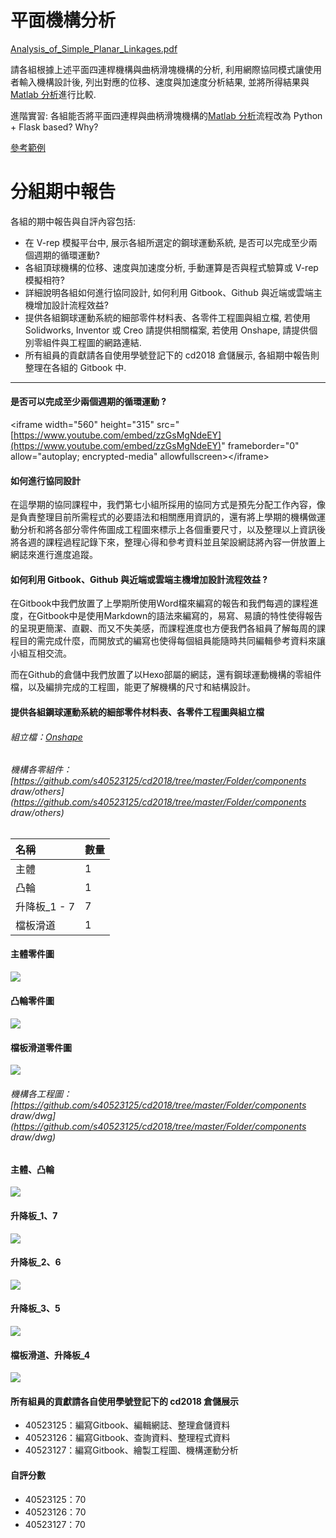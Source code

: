 # 平面機構分析

[Analysis\_of\_Simple\_Planar\_Linkages.pdf](https://github.com/mdecourse/cd2018/blob/gh-pages/pdf/Analysis_of_Simple_Planar_Linkages.pdf)

請各組根據上述平面四連桿機構與曲柄滑塊機構的分析, 利用網際協同模式讓使用者輸入機構設計後, 列出對應的位移、速度與加速度分析結果, 並將所得結果與[Matlab 分析](https://github.com/mdecourse/cd2018/blob/gh-pages/pdf/A_Matlab_Program_for_Analysis_of_Kinematics.pdf)進行比較.

進階實習: 各組能否將平面四連桿與曲柄滑塊機構的[Matlab 分析](https://github.com/mdecourse/cd2018/blob/gh-pages/pdf/A_Matlab_Program_for_Analysis_of_Kinematics.pdf)流程改為 Python + Flask based? Why?

[參考範例](https://pdfs.semanticscholar.org/6248/3d4689cd5f5502c35ed93dcd0258d86f6047.pdf)

# 分組期中報告

各組的期中報告與自評內容包括:

* 在 V-rep 模擬平台中, 展示各組所選定的鋼球運動系統, 是否可以完成至少兩個週期的循環運動?
* 各組頂球機構的位移、速度與加速度分析, 手動運算是否與程式驗算或 V-rep 模擬相符?
* 詳細說明各組如何進行協同設計, 如何利用 Gitbook、Github 與近端或雲端主機增加設計流程效益?
* 提供各組鋼球運動系統的細部零件材料表、各零件工程圖與組立檔, 若使用 Solidworks, Inventor 或 Creo 請提供相關檔案, 若使用 Onshape, 請提供個別零組件與工程圖的網路連結.
* 所有組員的貢獻請各自使用學號登記下的 cd2018 倉儲展示, 各組期中報告則整理在各組的 Gitbook 中.

---

#### 是否可以完成至少兩個週期的循環運動 ?

&lt;iframe width="560" height="315" src="[https://www.youtube.com/embed/zzGsMgNdeEY](https://www.youtube.com/embed/zzGsMgNdeEY)" frameborder="0" allow="autoplay; encrypted-media" allowfullscreen&gt;&lt;/iframe&gt;

#### 如何進行協同設計

在這學期的協同課程中，我們第七小組所採用的協同方式是預先分配工作內容，像是負責整理目前所需程式的必要語法和相關應用資訊的，還有將上學期的機構做運動分析和將各部分零件佈圖成工程圖來標示上各個重要尺寸，以及整理以上資訊後將各週的課程過程記錄下來，整理心得和參考資料並且架設網誌將內容一併放置上網誌來進行進度追蹤。

#### 如何利用 Gitbook、Github 與近端或雲端主機增加設計流程效益 ?

在Gitbook中我們放置了上學期所使用Word檔來編寫的報告和我們每週的課程進度，在Gitbook中是使用Markdown的語法來編寫的，易寫、易讀的特性使得報告的呈現更簡潔、直觀、而又不失美感，而課程進度也方便我們各組員了解每周的課程目的需完成什麼，而開放式的編寫也使得每個組員能隨時共同編輯參考資料來讓小組互相交流。

而在Github的倉儲中我們放置了以Hexo部屬的網誌，還有鋼球運動機構的零組件檔，以及編排完成的工程圖，能更了解機構的尺寸和結構設計。

#### 提供各組鋼球運動系統的細部零件材料表、各零件工程圖與組立檔

###### 組立檔：[Onshape](https://cad.onshape.com/documents/014b70338180f7ab98b694d9/w/40f8b5e690a66afc38dd06ad/e/cdfa5a143eee92d8d61d0054)

###### 機構各零組件：[https://github.com/s40523125/cd2018/tree/master/Folder/components draw/others](https://github.com/s40523125/cd2018/tree/master/Folder/components draw/others)

| **名稱** | **數量** |
| :--- | :--- |
| 主體 | 1 |
| 凸輪 | 1 |
| 升降板\_1 - 7 | 7 |
| 檔板滑道 | 1 |

#### 主體零件圖

![](picture/1524510117274.jpg)

#### 凸輪零件圖

#### ![](picture/1524510034548.jpg)

#### 檔板滑道零件圖

![](picture/1524510220012.jpg)

###### 機構各工程圖：[https://github.com/s40523125/cd2018/tree/master/Folder/components draw/dwg](https://github.com/s40523125/cd2018/tree/master/Folder/components draw/dwg)

#### 主體、凸輪

![](picture/1524508494764.jpg)

#### 升降板\_1、7

![](picture/1524508953551.jpg)

#### 升降板\_2、6

![](picture/1524509000355.jpg)

#### 升降板\_3、5

![](picture/1524509058728.jpg)

#### 檔板滑道、升降板\_4

![](picture/1524509143444.jpg)

#### 所有組員的貢獻請各自使用學號登記下的 cd2018 倉儲展示

* 40523125：編寫Gitbook、編輯網誌、整理倉儲資料
* 40523126：編寫Gitbook、查詢資料、整理程式資料
* 40523127：編寫Gitbook、繪製工程圖、機構運動分析

#### 自評分數

* 40523125：70
* 40523126：70
* 40523127：70




